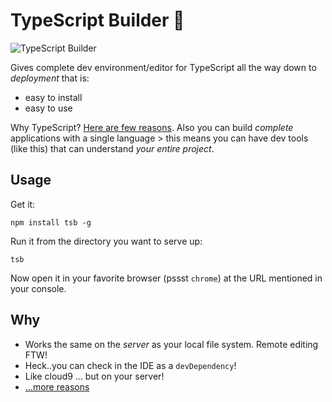 # TypeScript Builder 🌹
![TypeScript Builder](https://raw.githubusercontent.com/basarat/tsb/master/resources/icon.png)

Gives complete dev environment/editor for TypeScript all the way down to *deployment* that is: 

* easy to install
* easy to use

Why TypeScript? [Here are few reasons](http://basarat.gitbooks.io/typescript/content/docs/why-typescript.html). Also you can build *complete* applications with a single language > this means you can have dev tools (like this) that can understand *your entire project*.

## Usage 
Get it: 
```
npm install tsb -g
```

Run it from the directory you want to serve up: 
```
tsb
```

Now open it in your favorite browser (pssst `chrome`) at the URL mentioned in your console.

## Why 
* Works the same on the *server* as your local file system. Remote editing FTW!
* Heck..you can check in the IDE as a `devDependency`!
* Like cloud9 ... but on your server!
* [...more reasons](https://github.com/basarat/tsb/blob/master/docs/contributing/why.md)